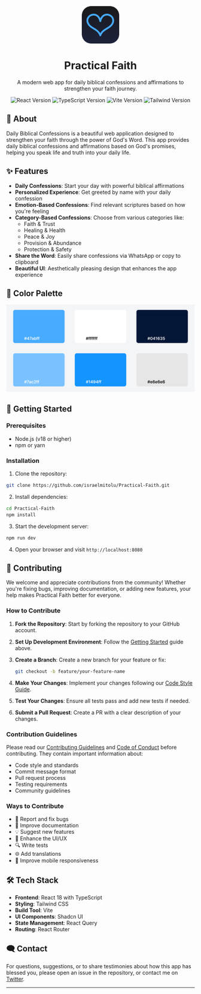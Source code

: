 <div align="center">
  <img src="public/images/logo.svg" alt="Practical Faith Logo" width="100" height="100" />
  <h1>Practical Faith</h1>
  <p>A modern web app for daily biblical confessions and affirmations to strengthen your faith journey.</p>
</div>

<div align="center">
  <img src="https://img.shields.io/badge/React-18.3.1-blue" alt="React Version" />
  <img src="https://img.shields.io/badge/TypeScript-5.5.3-blue" alt="TypeScript Version" />
  <img src="https://img.shields.io/badge/Vite-5.4.1-purple" alt="Vite Version" />
  <img src="https://img.shields.io/badge/Tailwind-3.4.11-teal" alt="Tailwind Version" />
</div>

## 🌟 About

Daily Biblical Confessions is a beautiful web application designed to strengthen your faith through the power of God's Word. This app provides daily biblical confessions and affirmations based on God's promises, helping you speak life and truth into your daily life.

## ✨ Features

- **Daily Confessions**: Start your day with powerful biblical affirmations
- **Personalized Experience**: Get greeted by name with your daily confession
- **Emotion-Based Confessions**: Find relevant scriptures based on how you're feeling
- **Category-Based Confessions**: Choose from various categories like:
  - Faith & Trust
  - Healing & Health
  - Peace & Joy
  - Provision & Abundance
  - Protection & Safety
- **Share the Word**: Easily share confessions via WhatsApp or copy to clipboard
- **Beautiful UI**: Aesthetically pleasing design that enhances the app experience

## 🎨 Color Palette

![Practical Faith color palette](/public/images/Practical%20Faith%20color%20palette.png)

## 🚀 Getting Started

### Prerequisites

- Node.js (v18 or higher)
- npm or yarn

### Installation

1. Clone the repository:

```bash
git clone https://github.com/israelmitolu/Practical-Faith.git
```

2. Install dependencies:

```bash
cd Practical-Faith
npm install
```

3. Start the development server:

```bash
npm run dev
```

4. Open your browser and visit `http://localhost:8080`

## 🤝 Contributing

We welcome and appreciate contributions from the community! Whether you're fixing bugs, improving documentation, or adding new features, your help makes Practical Faith better for everyone.

### How to Contribute

1. **Fork the Repository**: Start by forking the repository to your GitHub account.

2. **Set Up Development Environment**: Follow the [Getting Started](#getting-started) guide above.

3. **Create a Branch**: Create a new branch for your feature or fix:

   ```bash
   git checkout -b feature/your-feature-name
   ```

4. **Make Your Changes**: Implement your changes following our [Code Style Guide](CONTRIBUTING.md#code-style-guide).

5. **Test Your Changes**: Ensure all tests pass and add new tests if needed.

6. **Submit a Pull Request**: Create a PR with a clear description of your changes.

### Contribution Guidelines

Please read our [Contributing Guidelines](CONTRIBUTING.md) and [Code of Conduct](CODE_OF_CONDUCT.md) before contributing. They contain important information about:

- Code style and standards
- Commit message format
- Pull request process
- Testing requirements
- Community guidelines

### Ways to Contribute

- 🐛 Report and fix bugs
- 📝 Improve documentation
- 💡 Suggest new features
- 🎨 Enhance the UI/UX
- 🔍 Write tests
- 🌐 Add translations
- 📱 Improve mobile responsiveness

## 🛠️ Tech Stack

- **Frontend**: React 18 with TypeScript
- **Styling**: Tailwind CSS
- **Build Tool**: Vite
- **UI Components**: Shadcn UI
- **State Management**: React Query
- **Routing**: React Router

## 🗨️ Contact

For questions, suggestions, or to share testimonies about how this app has blessed you, please open an issue in the repository, or contact me on [Twitter](https://x.com/israelmitolu).

---
